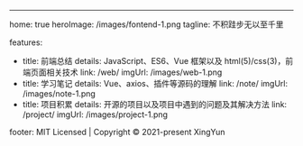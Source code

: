 ---

home: true
heroImage: /images/fontend-1.png
tagline: 不积跬步无以至千里

features:

- title: 前端总结
  details: JavaScript、ES6、Vue 框架以及 html(5)/css(3)，前端页面相关技术
  link: /web/
  imgUrl: /images/web-1.png
- title: 学习笔记
  details: Vue、axios、插件等源码的理解
  link: /note/
  imgUrl: /images/note-1.png
- title: 项目积累
  details: 开源的项目以及项目中遇到的问题及其解决方法
  link: /project/
  imgUrl: /images/project-1.png

footer: MIT Licensed | Copyright © 2021-present XingYun
